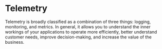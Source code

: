 # Telemetry

Telemetry is broadly classified as a combination of three things: logging, monitoring, and metrics. In general, it allows you to understand the inner workings of your applications to operate more efficiently, better understand customer needs, improve decision-making, and increase the value of the business.